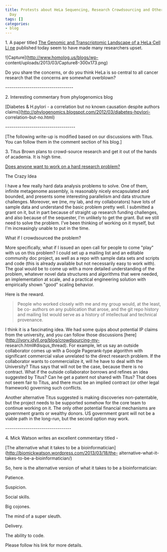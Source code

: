 ```yaml
---
title: Protests about HeLa Sequencing, Research Crowdsourcing and Other News of the
  Day
tags: []
categories:
- blog
---
```

1\. A paper titled [The Genomic and Transcriptomic Landscape of a HeLa Cell Li
ne](http://www.g3journal.org/content/early/2013/03/12/g3.113.005777.abstract)
published today seem to have made many researchers upset.
<!--more-->

![Capture](http://www.homolog.us/blogs/wp-
content/uploads/2013/03/Capture8-300x173.png)

Do you share the concerns, or do you think HeLa is so central to all cancer
research that the concerns are somewhat overblown?

\----------------------------------

2\. Interesting commentary from phylogenomics blog

[Diabetes & H.pylori - a correlation but no known causation despite authors
claims](http://phylogenomics.blogspot.com/2012/03/diabetes-hpylori-
correlation-but-no.html)

\-----------------------------------

[The following write-up is modified based on our discussions with Titus. You
can follow them in the comment section of his blog.]

3\. Titus Brown plans to crowd-source research and get it out of the hands of
academia. It is high time.

[Does anyone want to work on a hard research
problem?](http://ivory.idyll.org/blog/crowdsourcing-my-research.html)

>

The Crazy Idea

I have a few really hard data analysis problems to solve. One of them,
infinite metagenome assembly, is reasonably nicely encapsulated and bounded,
and presents some interesting parallelism and data structure challenges.
Moreover, we (me, my lab, and my collaborators) have lots of sample data and
understand the basic problem pretty well. I submitted a grant on it, but in
part because of straight up research funding challenges, and also because of
the sequester, I'm unlikely to get the grant. But we still need to solve the
problem. I've been thinking of working on it myself, but I'm increasingly
unable to put in the time.

What if I crowdsourced the problem?

More specifically, what if I issued an open call for people to come "play"
with us on this problem? I could set up a mailing list and an editable
community doc project, as well as a repo with sample data sets and scripts and
code (this is already available but not necessarily easy to work with). The
goal would be to come up with a more detailed understanding of the problem,
whatever novel data structures and algorithms that were needed, an
implementation at scale, and a practical engineering solution with empirically
shown "good" scaling behavior.

Here is the reward.

> People who worked closely with me and my group would, at the least, be co-
authors on any publication that arose, and the git repo history and mailing
list would serve as a history of intellectual and technical provenance.

I think it is a fascinating idea. We had some quips about potential IP claims
from the university, and you can follow those discussions
[here](http://ivory.idyll.org/blog/crowdsourcing-my-
research.html#disqus_thread). For example, let us say an outside collaborator
comes up with a Google Pagerank-type algorithm with significant commercial
value unrelated to the direct research problem. If the collaborator wants to
commercialize it, will he have to deal with the University? Titus says that
will not be the case, because there is no contract. What if the outside
collaborator borrows and refines an idea suggested by Titus? Can he get a
patent not shared with Titus? That does not seem fair to Titus, and there must
be an implied contract (or other legal framework) governing such conflicts.

Another alternative Titus suggested is making discoveries non-patentable, but
the project needs to be supported somehow for the core team to continue
working on it. The only other potential financial mechanisms are government
grants or wealthy donors. US government grant will not be a viable path in the
long-run, but the second option may work.

\---------------------------------

4\. Mick Watson writes an excellent commentary titled -

[The alternative what it takes to be a
bioinformatician](http://biomickwatson.wordpress.com/2013/03/18/the-
alternative-what-it-takes-to-be-a-bioinformatician/)

>

So, here is the alternative version of what it takes to be a bioinformatician:

Patience.

Suspicion.

Social skills.

Big cojones.

The mind of a super sleuth.

Delivery.

The ability to code.

Please follow his link for more details.

